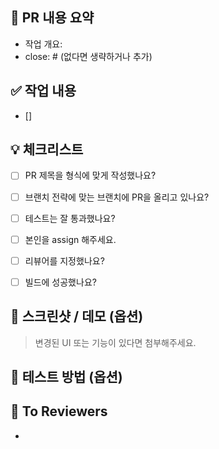<!-- PR 제목 예시 : feat: 로그인 기능 구현 -->
<!-- PR 제목은 위 형식을 참고하여 작성해주세요. -->
<!-- 필요 없는 내용은 지우고 작성해주세요 -->

## 🔀 PR 내용 요약
<!-- 작업 개요를 간단히 작성하고, 관련된 이슈가 있다면 이슈 번호를 연결해주세요. -->
- 작업 개요: 
- close: # (없다면 생략하거나 추가)


## ✅ 작업 내용
<!-- 구현한 기능이나 수정한 내용을 상세히 기술해주세요. -->

- []

## 💡 체크리스트
<!-- PR을 제출하기 전에 아래 항목들을 확인해주세요. -->
- [ ] PR 제목을 형식에 맞게 작성했나요?
- [ ] 브랜치 전략에 맞는 브랜치에 PR을 올리고 있나요?
- [ ] 테스트는 잘 통과했나요?
- [ ] 본인을 assign 해주세요.
- [ ] 리뷰어를 지정했나요?
- [ ] 빌드에 성공했나요?


## 📸 스크린샷 / 데모 (옵션)
<!-- UI 변경사항이나 새로운 기능의 동작을 시각적으로 보여주세요. -->
> 변경된 UI 또는 기능이 있다면 첨부해주세요.


## 🧪 테스트 방법 (옵션)
<!-- 리뷰어가 기능을 테스트할 수 있도록 구체적인 테스트 방법을 설명해주세요. -->


## 💬 To Reviewers
<!-- 리뷰어에게 전달하고 싶은 내용이나 특별히 확인이 필요한 부분을 작성해주세요. -->

- 